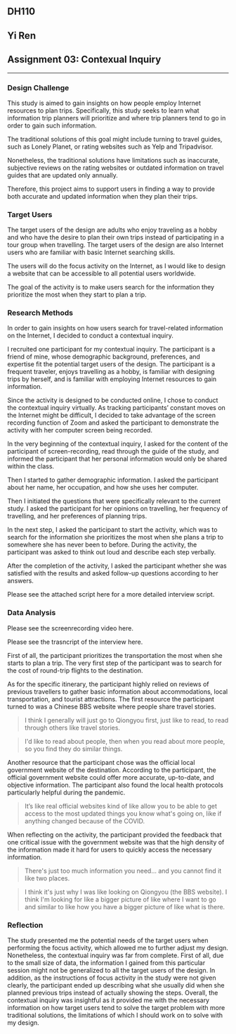 ## DH110 
## Yi Ren
## Assignment 03: Contexual Inquiry 
---
### Design Challenge 

This study is aimed to gain insights on how people employ Internet resources to plan trips. Specifically, this study seeks to learn what information trip planners will prioritize and where trip planners tend to go in order to gain such information. 

The traditional solutions of this goal might include turning to travel guides, such as Lonely Planet, or rating websites such as Yelp and Tripadvisor. 

Nonetheless, the traditional solutions have limitations such as inaccurate, subjective reviews on the rating websites or outdated information on travel guides that are updated only annually. 

Therefore, this project aims to support users in finding a way to provide both accurate and updated information when they plan their trips. 

### Target Users 

The target users of the design are adults who enjoy traveling as a hobby and who have the desire to plan their own trips instead of participating in a tour group when travelling. The target users of the design are also Internet users who are familiar with basic Internet searching skills. 

The users will do the focus activity on the Internet, as I would like to design a website that can be accessible to all potential users worldwide. 

The goal of the activity is to make users search for the information they prioritize the most when they start to plan a trip. 

### Research Methods 

In order to gain insights on how users search for travel-related information on the Internet, I decided to conduct a contextual inquiry. 

I recruited one participant for my contextual inquiry. The participant is a friend of mine, whose demographic background, preferences, and expertise fit the potential target users of the design. The participant is a frequent traveler, enjoys travelling as a hobby, is familiar with designing trips by herself, and is familiar with employing Internet resources to gain information. 

Since the activity is designed to be conducted online, I chose to conduct the contextual inquiry virtually. As tracking participants’ constant moves on the Internet might be difficult, I decided to take advantage of the screen recording function of Zoom and asked the participant to demonstrate the activity with her computer screen being recorded. 

In the very beginning of the contextual inquiry, I asked for the content of the participant of screen-recording, read through the guide of the study, and informed the participant that her personal information would only be shared within the class. 

Then  I started to gather demographic information. I asked the participant about her name, her occupation, and how she uses her computer. 

Then I initiated the questions that were specifically relevant to the current study. I asked the participant for her opinions on travelling, her frequency of travelling, and her preferences of planning trips. 

In the next step, I asked the participant to start the activity, which was to search for the information she prioritizes the most when she plans a trip to somewhere she has never been to before. During the activity, the participant was asked to think out loud and describe each step verbally. 

After the completion of the activity, I asked the participant whether she was satisfied with the results and asked follow-up questions according to her answers. 

Please see the attached script here for a more detailed interview script. 

### Data Analysis

Please see the screenrecording video here. 

Please see the trasncript of the interview here. 

First of all, the participant prioritizes the transportation the most when she starts to plan a trip. The very first step of the participant was to search for the cost of round-trip flights to the destination. 

As for the specific itinerary, the participant highly relied on reviews of previous travellers to gather basic information about accommodations, local transportation, and tourist attractions. The first resource the participant turned to was a Chinese BBS website where people share travel stories. 
> I think I generally will just go to Qiongyou first, just like to read, to read through others like travel stories.

> I'd like to read about people, then when you read about more people, so you find they do similar things.

Another resource that the participant chose was the official local government website of the destination. According to the participant, the official government website could offer more accurate, up-to-date, and objective information. The participant also found the local health protocols particularly helpful during the pandemic. 
>It’s like real official websites kind of like allow you to be able to get access to the most updated things you know what's going on, like if anything changed because of the COVID.

When reflecting on the activity, the participant provided the feedback that one critical issue with the government website was that the high density of the information made it hard for users to quickly access the necessary information. 

> There's just too much information you need... and you cannot find it like two places.

> I think it's just why I was like looking on Qiongyou (the BBS website). I think I'm looking for like a bigger picture of like where I want to go and similar to like how you have a bigger picture of like what is there.

### Reflection 

The study  presented me the potential needs of the target users when performing the focus activity, which allowed me to further adjust my design. Nonetheless, the contextual inquiry was far from complete. First of all, due to the small size of data, the information I gained from this particular session might not be generalized to all the target users of the design. In addition, as the instructions of focus activity in the study were not given clearly, the participant ended up describing what she usually did when she planned previous trips instead of actually showing the steps. Overall, the contextual inquiry was insightful as it provided me with the necessary information on how target users tend to solve the target problem with more traditional solutions, the limitations of which I should work on to solve with my design. 

